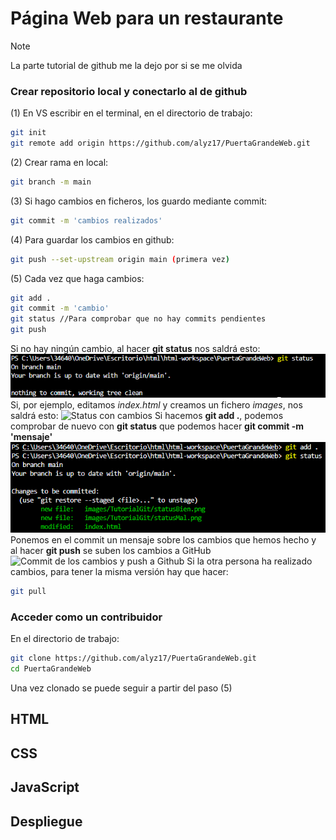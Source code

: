 # Página Web para un restaurante

> [!NOTE]
> La parte tutorial de github me la dejo por si se me olvida 
>
> ### Crear repositorio local y conectarlo al de github
> (1) En VS escribir en el terminal, en el directorio de trabajo: 
> ```bash
> git init
> git remote add origin https://github.com/alyz17/PuertaGrandeWeb.git
> ```
> (2) Crear rama en local: 
> ```bash
> git branch -m main
> ```
> (3) Si hago cambios en ficheros, los guardo mediante commit: 
> ```bash
> git commit -m 'cambios realizados'
> ```
> (4) Para guardar los cambios en github: 
> ```bash
> git push --set-upstream origin main (primera vez)
> ```
> (5) Cada vez que haga cambios: 
> ```bash
> git add .
> git commit -m 'cambio'
> git status //Para comprobar que no hay commits pendientes
> git push
> ```
> Si no hay ningún cambio, al hacer **git status** nos saldrá esto:
> ![Status sin cambios](/images/TutorialGit/statusBien.png)
> Si, por ejemplo, editamos *index.html* y creamos un fichero *images*, nos saldrá esto: 
> ![Status con cambios](/images/statusMal.png)
> Si hacemos **git add .**, podemos comprobar de nuevo con **git status** que podemos hacer **git commit -m 'mensaje'**
> ![Status tras hacer add](/images/TutorialGit/addStatus.png)
> Ponemos en el commit un mensaje sobre los cambios que hemos hecho y al hacer **git push** se suben los cambios a GitHub
> ![Commit de los cambios y push a Github](/images/TutorialGit/pushCommit.png)
> Si la otra persona ha realizado cambios, para tener la misma versión hay que hacer:
> ```bash
> git pull
> ```
> ### Acceder como un contribuidor
> En el directorio de trabajo: 
> ```bash
> git clone https://github.com/alyz17/PuertaGrandeWeb.git
> cd PuertaGrandeWeb
> ```
> Una vez clonado se puede seguir a partir del paso (5)

## HTML
## CSS
## JavaScript
## Despliegue
